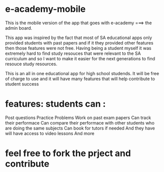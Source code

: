 # e-academy-mobile
This is the mobile version of the app that goes with e-academy ===> the admin board.

This app was inspired by the fact that most of SA educational apps only provided students with past papers and if it they provided other features then those features were not free. Having being a student myself it was extremely hard to find study resouces that were relevant to the SA curriculum and so I want to make it easier for the next generations to find resouce study resources.   

This is an all in one educational app for high school studends. It will be free of charge to use and it will have many features that will help contribute to student success

# features: students can :
Post questions 
Practice Problems 
Work on past exam papers
Can track their performace
Can compare their performace with other students who are doing the same subjects
Can book for tutors if needed
And they have will have access to video lessons
And more


# feel free to fork the prject and contribute

